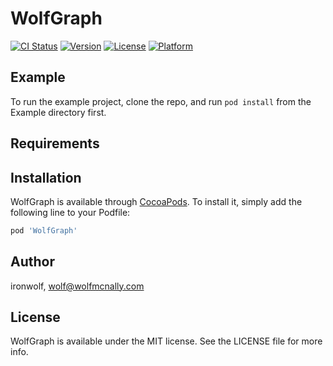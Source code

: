 # WolfGraph

[![CI Status](https://img.shields.io/travis/ironwolf/WolfGraph.svg?style=flat)](https://travis-ci.org/ironwolf/WolfGraph)
[![Version](https://img.shields.io/cocoapods/v/WolfGraph.svg?style=flat)](https://cocoapods.org/pods/WolfGraph)
[![License](https://img.shields.io/cocoapods/l/WolfGraph.svg?style=flat)](https://cocoapods.org/pods/WolfGraph)
[![Platform](https://img.shields.io/cocoapods/p/WolfGraph.svg?style=flat)](https://cocoapods.org/pods/WolfGraph)

## Example

To run the example project, clone the repo, and run `pod install` from the Example directory first.

## Requirements

## Installation

WolfGraph is available through [CocoaPods](https://cocoapods.org). To install
it, simply add the following line to your Podfile:

```ruby
pod 'WolfGraph'
```

## Author

ironwolf, wolf@wolfmcnally.com

## License

WolfGraph is available under the MIT license. See the LICENSE file for more info.
